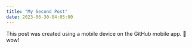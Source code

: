 ```yaml
---
title: "My Second Post"
date: 2023-06-30-04:05:00
---
```


This post was created using a mobile device on the GitHub mobile app. 🫨 wow!
